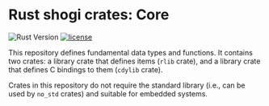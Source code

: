 # Rust shogi crates: Core
![Rust Version](https://img.shields.io/badge/rustc-1.60+-blue.svg)
[![license](https://img.shields.io/badge/license-MIT-blue.svg)](https://opensource.org/licenses/mit-license.php)

This repository defines fundamental data types and functions. It contains two crates: a library crate that defines items (`rlib` crate), and a library crate that defines C bindings to them (`cdylib` crate).

Crates in this repository do not require the standard library (i.e., can be used by `no_std` crates) and suitable for embedded systems.
